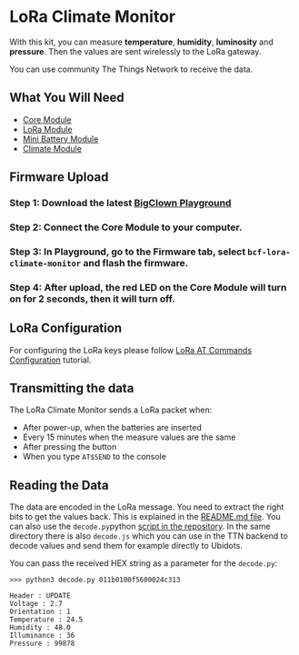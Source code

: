 # LoRa Climate Monitor

With this kit, you can measure **temperature**, **humidity**, **luminosity** and **pressure**. Then the values are sent wirelessly to the LoRa gateway.

You can use community The Things Network to receive the data.

## What You Will Need

* [Core Module](https://shop.bigclown.com/core-module)
* [LoRa Module](https://shop.bigclown.com/lora-module)
* [Mini Battery Module](https://shop.bigclown.com/mini-battery-module)
* [Climate Module](https://shop.bigclown.com/climate-module)

## Firmware Upload

### Step 1: Download the latest [**BigClown Playground**](https://github.com/bigclownlabs/bch-playground/releases/latest)

### Step 2: Connect the Core Module to your computer.

### Step 3: In Playground, go to the **Firmware** tab, select `bcf-lora-climate-monitor` and flash the firmware.

### Step 4: After upload, the red LED on the Core Module will turn on for 2 seconds, then it will turn off.

## LoRa Configuration

For configuring the LoRa keys please follow [LoRa AT Commands Configuration](../tutorials/lora-at-commands-configuration.md) tutorial.

## Transmitting the data

The LoRa Climate Monitor sends a LoRa packet when:

* After power-up, when the batteries are inserted
* Every 15 minutes when the measure values are the same
* After pressing the button
* When you type `AT$SEND` to the console

## Reading the Data

The data are encoded in the LoRa message. You need to extract the right bits to get the values back. This is explained in the [README.md file](https://github.com/bigclownlabs/bcf-lora-climate-monitor/blob/master/README.md#buffer). You can also use the `decode.py`python [script in the repository](https://github.com/bigclownlabs/bcf-lora-climate-monitor). In the same directory there is also `decode.js` which you can use in the TTN backend to decode values and send them for example directly to Ubidots.

You can pass the received HEX string as a parameter for the `decode.py`:

```text
>>> python3 decode.py 011b0100f5600024c313

Header : UPDATE
Voltage : 2.7
Orientation : 1
Temperature : 24.5
Humidity : 48.0
Illuminance : 36
Pressure : 99878
```

